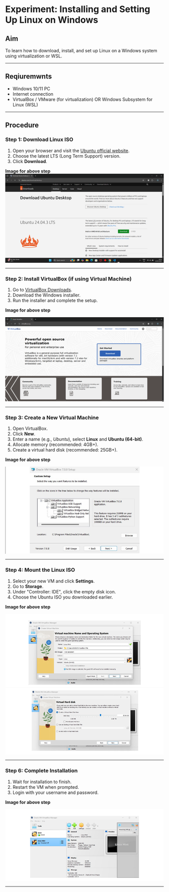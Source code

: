#  **Experiment: Installing and Setting Up Linux on Windows**

## **Aim**
To learn how to download, install, and set up Linux on a Windows system using virtualization or WSL.

---

## **Reqiuremwnts**
- Windows 10/11 PC
- Internet connection
- VirtualBox / VMware (for virtualization) OR Windows Subsystem for Linux (WSL)

---

## **Procedure**

### **Step 1: Download Linux ISO**
1. Open your browser and visit the [Ubuntu official website](https://ubuntu.com/download/desktop).
2. Choose the latest LTS (Long Term Support) version.
3. Click **Download**.

**Image for above step**  
![install Ubuntu ISO](<ubuntu download 2025-08-18 163707.png>)

---

### **Step 2: Install VirtualBox** (if using Virtual Machine)
1. Go to [VirtualBox Downloads](https://www.virtualbox.org/wiki/Downloads).
2. Download the Windows installer.
3. Run the installer and complete the setup.

**Image for above step** 

![install virtual box](<virtual box download 2025-08-18 164121.png>)

---

### **Step 3: Create a New Virtual Machine**
1. Open VirtualBox.
2. Click **New**.
3. Enter a name (e.g., *Ubuntu*), select **Linux** and **Ubuntu (64-bit)**.
4. Allocate memory (recommended: 4GB+).
5. Create a virtual hard disk (recommended: 25GB+).

**Image for above step** 

![Create Virtual Machine](<setup  2025-08-18 165234.png>)

---

### Step 4: Mount the Linux ISO
1. Select your new VM and click **Settings**.
2. Go to **Storage**.
3. Under "Controller: IDE", click the empty disk icon.
4. Choose the Ubuntu ISO you downloaded earlier.

**Image for above step**  

![Memory allocation](<memory1  2025-08-18 165510.png>)
![Memory allocation](<memory2 2025-08-18 165853.png>)

---
### Step 6: Complete Installation
1. Wait for installation to finish.
2. Restart the VM when prompted.
3. Login with your username and password.

**Image for above step**  

![Ubuntu Desktop](<Installed 2025-08-18 170307.png>)

---
